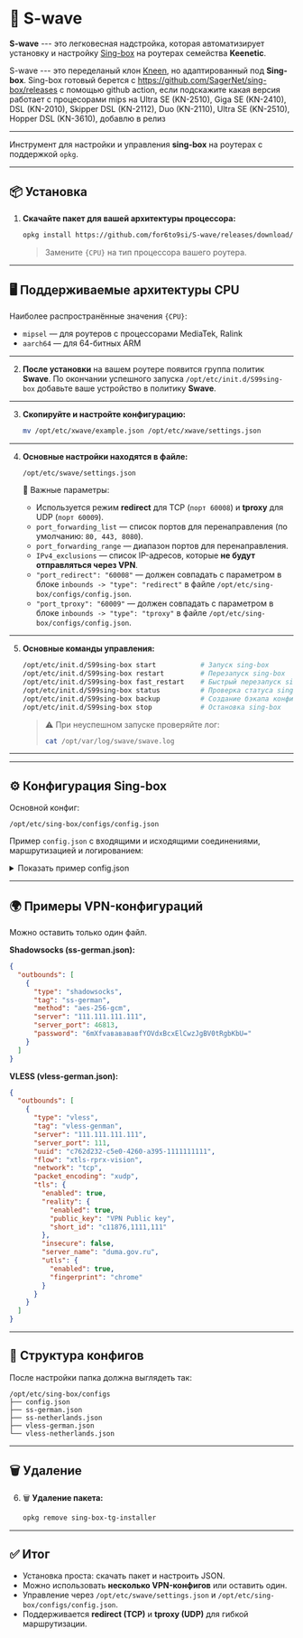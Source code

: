 # 🚀 S-wave

**S-wave** --- это легковесная надстройка, которая автоматизирует
установку и настройку [Sing-box](https://sing-box.sagernet.org/) на
роутерах семейства **Keenetic**.

S-wave --- это переделаный клон [Kneen](https://github.com/Skrill0/XKeen), но
адаптированный под **Sing-box**. Sing-box готовый берется с https://github.com/SagerNet/sing-box/releases с помощью  github action, если подскажите какая версия работает c процесорами mips на Ultra SE (KN-2510), Giga SE (KN-2410), DSL (KN-2010), Skipper DSL (KN-2112), Duo (KN-2110), Ultra SE (KN-2510),  Hopper DSL (KN-3610), добавлю в релиз

------------------------------------------------------------------------

Инструмент для настройки и управления **sing-box** на роутерах с поддержкой `opkg`.

---

## 📦 Установка

1. **Скачайте пакет для вашей архитектуры процессора:**

   ```bash
   opkg install https://github.com/for6to9si/S-wave/releases/download/v1.12.8/sing-box_1.12.8_{CPU}.ipk
   ```

   > Замените `{CPU}` на тип процессора вашего роутера.

---

## 🖥 Поддерживаемые архитектуры CPU

Наиболее распространённые значения `{CPU}`:

* `mipsel` — для роутеров с процессорами MediaTek, Ralink
* `aarch64` — для 64-битных ARM

---

2. **После установки** на вашем роутере появится группа политик **Swave**.
   По окончании успешного запуска `/opt/etc/init.d/S99sing-box` добавьте ваше устройство в политику **Swave**.

---

3. **Скопируйте и настройте конфигурацию:**

   ```bash
   mv /opt/etc/xwave/example.json /opt/etc/xwave/settings.json
   ```

---

4. **Основные настройки находятся в файле:**

   ```
   /opt/etc/swave/settings.json
   ```

   🔧 Важные параметры:

    * Используется режим **redirect** для TCP (`порт 60008`) и **tproxy** для UDP (`порт 60009`).
    * `port_forwarding_list` — список портов для перенаправления (по умолчанию: `80, 443, 8080`).
    * `port_forwarding_range` — диапазон портов для перенаправления.
    * `IPv4_exclusions` — список IP-адресов, которые **не будут отправляться через VPN**.
    * `"port_redirect": "60008"` — должен совпадать с параметром в блоке
      `inbounds -> "type": "redirect"` в файле
      `/opt/etc/sing-box/configs/config.json`.
    * `"port_tproxy": "60009"` — должен совпадать с параметром в блоке
      `inbounds -> "type": "tproxy"` в файле
      `/opt/etc/sing-box/configs/config.json`.

---

5. **Основные команды управления:**

   ```bash
   /opt/etc/init.d/S99sing-box start           # Запуск sing-box
   /opt/etc/init.d/S99sing-box restart         # Перезапуск sing-box
   /opt/etc/init.d/S99sing-box fast_restart    # Быстрый перезапуск sing-box без перезапуска таблиц маршрутизации.
   /opt/etc/init.d/S99sing-box status          # Проверка статуса sing-box
   /opt/etc/init.d/S99sing-box backup          # Создание бэкапа конфигурации
   /opt/etc/init.d/S99sing-box stop            # Остановка sing-box
   ```

   > ⚠️ При неуспешном запуске проверяйте лог:
   >
   > ```bash
   > cat /opt/var/log/swave/swave.log
   > ```

---


------------------------------------------------------------------------

## ⚙️ Конфигурация Sing-box

Основной конфиг:

    /opt/etc/sing-box/configs/config.json

Пример `config.json` с входящими и исходящими соединениями, маршрутизацией и логированием:

<details>
<summary>Показать пример config.json</summary>

```json
{
  "log": {
    "disabled": false,
    "level": "debug",
    "output": "/opt/var/log/sing-box/sing-box.log",
    "timestamp": true
  },
  "dns": {
    "servers": [
      {
        "tag": "cloudflare",
        "type": "https",
        "server": "1.1.1.1"
      }
    ],
    "final": "cloudflare",
    "strategy": "prefer_ipv4",
    "disable_cache": false,
    "disable_expire": false
  },
  "inbounds": [
    {
      "type": "mixed",
      "tag": "mixed-in",
      "listen": "127.0.0.1",
      "listen_port": 1081,
      "tcp_fast_open": false,
      "sniff": true,
      "sniff_override_destination": true,
      "set_system_proxy": false
    },
    {
      "type": "redirect",
      "tag": "redirect-in",
      "listen": "::",
      "listen_port": 60008,
      "tcp_fast_open": false,
      "sniff": true,
      "sniff_override_destination": true
    },
    {
      "type": "tproxy",
      "tag": "tproxy-in",
      "listen": "::",
      "listen_port": 60009,
      "tcp_fast_open": false,
      "sniff": true,
      "sniff_override_destination": true,
      "network": ["udp", "tcp"]
    }
  ],
  "outbounds": [
    {
      "type": "selector",
      "tag": "Proxy-out",
      "outbounds": ["URL-Test", "ss-german", "ss-netherlands", "vless-genman", "vless-netherlands"],
      "default": "URL-Test"
    },
    {
      "type": "urltest",
      "tag": "URL-Test",
      "outbounds": ["ss-german", "ss-netherlands", "vless-genman", "vless-netherlands"],
      "url": "http://www.gstatic.com/generate_204",
      "interval": "3m30s",
      "tolerance": 50,
      "idle_timeout": "30m0s",
      "interrupt_exist_connections": false
    },
    {
      "type": "direct",
      "tag": "direct"
    }
  ],
  "route": {
    "rule_set": [
      {
        "tag": "geoip-ru",
        "type": "remote",
        "format": "binary",
        "url": "https://raw.githubusercontent.com/SagerNet/sing-geoip/rule-set/geoip-ru.srs",
        "download_detour": "Proxy-out"
      }
    ],
    "default_domain_resolver": {
      "server": "cloudflare",
      "rewrite_ttl": 60,
      "client_subnet": "1.1.1.1"
    },
    "rules": [
      { "action": "sniff" },
      { "protocol": "dns", "port": 53, "action": "hijack-dns" },
      { "protocol": ["quic"], "action": "reject" },
      { "rule_set": "geoip-ru", "outbound": "direct" },
      {
        "ip_cidr": ["94.100.180.201/32", "94.100.180.202/32"],
        "domain_keyword": ["mail.ru", "yandex.net", "yastatic.net", "yandex.ru", "vk.com"],
        "domain_suffix": [".ru"],
        "outbound": "direct"
      }
    ],
    "final": "Proxy-out",
    "auto_detect_interface": true
  },
  "experimental": {
    "cache_file": { "enabled": true },
    "clash_api": {
      "external_controller": "0.0.0.0:9090",
      "external_ui": "ui",
      "external_ui_download_detour": "Proxy-out"
    }
  }
}
```

</details>

------------------------------------------------------------------------

## 🌍 Примеры VPN-конфигураций

Можно оставить только один файл.

**Shadowsocks (ss-german.json):**

``` json
{
  "outbounds": [
    {
      "type": "shadowsocks",
      "tag": "ss-german",
      "method": "aes-256-gcm",
      "server": "111.111.111.111",
      "server_port": 46813,
      "password": "6mXfvававававfYOVdxBcxElCwzJgBV0tRgbKbU="
    }
  ]
}
```

**VLESS (vless-german.json):**

``` json
{
  "outbounds": [
    {
      "type": "vless",
      "tag": "vless-genman",
      "server": "111.111.111.111",
      "server_port": 111,
      "uuid": "c762d232-c5e0-4260-a395-1111111111",
      "flow": "xtls-rprx-vision",
      "network": "tcp",
      "packet_encoding": "xudp",
      "tls": {
        "enabled": true,
        "reality": {
          "enabled": true,
          "public_key": "VPN Public key",
          "short_id": "c11876,1111,111"
        },
        "insecure": false,
        "server_name": "duma.gov.ru",
        "utls": {
          "enabled": true,
          "fingerprint": "chrome"
        }
      }
    }
  ]
}
```

------------------------------------------------------------------------

## 📂 Структура конфигов

После настройки папка должна выглядеть так:

    /opt/etc/sing-box/configs
    ├── config.json
    ├── ss-german.json
    ├── ss-netherlands.json
    ├── vless-german.json
    └── vless-netherlands.json

------------------------------------------------------------------------

## 🗑️ Удаление 

6. 🗑️ **Удаление пакета:**

   ```bash
   opkg remove sing-box-tg-installer
   ```

---

## ✅ Итог

* Установка проста: скачать пакет и настроить JSON.
* Можно использовать **несколько VPN-конфигов** или оставить один.
* Управление через `/opt/etc/swave/settings.json` и `/opt/etc/sing-box/configs/config.json`.
* Поддерживается **redirect (TCP)** и **tproxy (UDP)** для гибкой маршрутизации.
